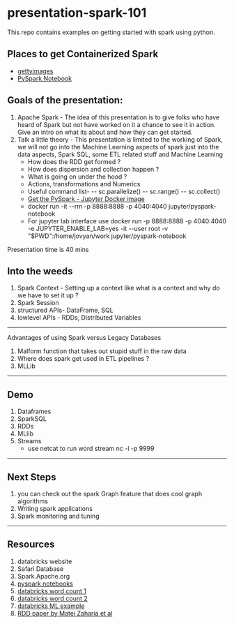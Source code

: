 # presentation-spark-101
This repo contains examples on getting started with spark using python.

## Places to get Containerized Spark
* [gettyimages](https://github.com/gettyimages/docker-spark)
* [PySpark Notebook](https://github.com/jupyter/docker-stacks/tree/master/pyspark-notebook)

## Goals of the presentation:
1. Apache Spark - The idea of this presentation is to give folks who have heard of Spark but not have worked on it a chance to see it in action. Give an intro on what its about and how they can get started.
2. Talk a little theory - This presentation is limited to the working of Spark, we will not go into the Machine Learning aspects of spark just into the data aspects, Spark SQL, some ETL related stuff and Machine Learning
    * How does the RDD get formed ?
    * How does dispersion and collection happen ?
    * What is going on under the hood ?
    * Actions, transformations and Numerics
    * Useful command list- 
                    -- sc.parallelize()
                    -- sc.range()
                    -- sc.collect() 
    * [Get the PySpark - Jupyter Docker image](https://hub.docker.com/r/jupyter/pyspark-notebook)
    * docker run -it --rm -p 8888:8888 -p 4040:4040 jupyter/pyspark-notebook
    * For jupyter lab interface use docker run -p 8888:8888 -p 4040:4040 -e JUPYTER_ENABLE_LAB=yes -it --user root -v "$PWD":/home/jovyan/work jupyter/pyspark-notebook

Presentation time is 40 mins

## Into the weeds
1) Spark Context - Setting up a context like what is a context and why do we have to set it up ?
2) Spark Session
3) structured APIs- DataFrame, SQL
4) lowlevel APIs - RDDs, Distributed Variables

-----
Advantages of using Spark versus Legacy Databases
1) Malform function that takes out stupid stuff in the raw data
2) Where does spark get used in ETL pipelines ?
3) MLLib
-----
## Demo
1) Dataframes
2) SparkSQL
3) RDDs
4) MLlib
5) Streams 
   * use netcat to run word stream nc -l -p 9999
----
## Next Steps
1) you can check out the spark Graph feature that does cool graph algorithms
2) Writing spark applications 
3) Spark monitoring and tuning
-----
## Resources
1) databricks website
2) Safari Database
3) Spark.Apache.org
4) [pyspark notebooks](https://github.com/jadianes/spark-py-notebooks)
5) [databricks word count 1](https://databricks-prod-cloudfront.cloud.databricks.com/public/4027ec902e239c93eaaa8714f173bcfc/2799933550853697/1880776780418274/2202577924924539/latest.html)
6) [databricks word count 2](https://databricks-prod-cloudfront.cloud.databricks.com/public/4027ec902e239c93eaaa8714f173bcfc/3328674740105987/4033840715400609/6441317451288404/latest.html)
7) [databricks ML example](https://databricks-prod-cloudfront.cloud.databricks.com/public/4027ec902e239c93eaaa8714f173bcfc/8599738367597028/68280419113053/3601578643761083/latest.html)
8) [RDD paper by Matei Zaharia et al](https://www.usenix.org/system/files/conference/nsdi12/nsdi12-final138.pdf)

